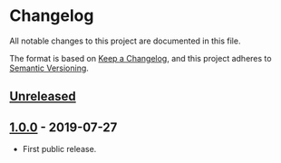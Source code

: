 # Changelog

All notable changes to this project are documented in this file.

The format is based on [Keep a Changelog](https://keepachangelog.com/en/1.0.0/),
and this project adheres to [Semantic Versioning](https://semver.org/spec/v2.0.0.html).

## [Unreleased]

## [1.0.0] - 2019-07-27

- First public release.

[Unreleased]: https://github.com/ipregistry/ipregistry-javascript/compare/1.0.0...HEAD
[1.0.0]: https://github.com/ipregistry/ipregistry-javascript/releases/tag/1.0.0

